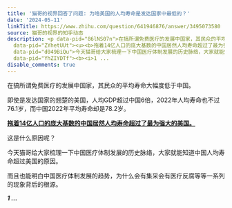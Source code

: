 ```yaml
---
title: '猫哥的视界回答了问题: 为啥美国的人均寿命是发达国家中最低的？'
date: '2024-05-11'
linkTitle: https://www.zhihu.com/question/641946876/answer/3495073580
source: 猫哥的视界的知乎动态
description: <p data-pid="86lNS07n">在搞所谓免费医疗的发展中国家，其民众的平均寿命大幅度低于中国。</p><p data-pid="-LlBgISY">即使是发达国家的翘楚的美国，人均GDP超过中国6倍，2022年人均寿命也不过76.1岁，而中国2022年平均寿命却是78.2岁。</p><p
  data-pid="ZYhetUUt"><u><b>拖着14亿人口的庞大基数的中国居然人均寿命超过了最为强大的美国。</b></u></p><p data-pid="CgAQSECn">这是什么原因呢？</p><p
  data-pid="d049BiQu">今天猫哥给大家梳理一下中国医疗体制发展的历史脉络，大家就能知道中国人均寿命超过美国的原因。</p><p data-pid="X03EdP_S">而且也能明白中国医疗体制发展的趋势，为什么会有集采会有医疗反腐等等一系列的现象背后的根源。</p><p
  data-pid="YhZIYDTf"><b><i>1 ...
disable_comments: true
---
```

<p data-pid="86lNS07n">在搞所谓免费医疗的发展中国家，其民众的平均寿命大幅度低于中国。</p><p data-pid="-LlBgISY">即使是发达国家的翘楚的美国，人均GDP超过中国6倍，2022年人均寿命也不过76.1岁，而中国2022年平均寿命却是78.2岁。</p><p data-pid="ZYhetUUt"><u><b>拖着14亿人口的庞大基数的中国居然人均寿命超过了最为强大的美国。</b></u></p><p data-pid="CgAQSECn">这是什么原因呢？</p><p data-pid="d049BiQu">今天猫哥给大家梳理一下中国医疗体制发展的历史脉络，大家就能知道中国人均寿命超过美国的原因。</p><p data-pid="X03EdP_S">而且也能明白中国医疗体制发展的趋势，为什么会有集采会有医疗反腐等等一系列的现象背后的根源。</p><p data-pid="YhZIYDTf"><b><i>1 ...
